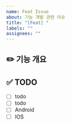 ```yaml
---
name: Feat Issue
about: 기능 개발 관련 이슈
title: "[Feat] "
labels: ""
assignees: ""
---
```


## ✏️ 기능 개요

## ✅ TODO

- [ ] todo
- [ ] todo
- [ ] Android
- [ ] IOS
